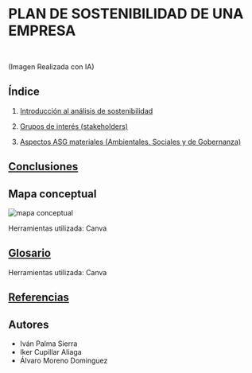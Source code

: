 # PLAN DE SOSTENIBILIDAD DE UNA EMPRESA
![]()
--- 
(Imagen Realizada con IA)
## Índice
1. [Introducción al análisis de sostenibilidad](AnalisisSoste.md)

2. [Grupos de interés (stakeholders)](skateholders.md)

3. [Aspectos ASG materiales (Ambientales, Sociales y de Gobernanza)](ASGmateriales.md)


## [Conclusiones](conclusiones.md)
## Mapa conceptual

![mapa conceptual]()

Herramientas utilizada: Canva
## [Glosario](https://www.canva.com/design/DAGZi817Lt4/KCYOg_SMoZIh33hOJUNFGw/edit?utm_content=DAGZi817Lt4&utm_campaign=designshare&utm_medium=link2&utm_source=sharebutton)
Herramientas utilizada: Canva
## [Referencias]()
## Autores
- Iván Palma Sierra
- Iker Cupillar Aliaga
- Álvaro Moreno Dominguez
